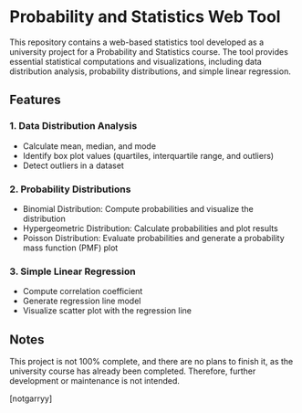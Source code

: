 # Probability and Statistics Web Tool

This repository contains a web-based statistics tool developed as a university project for a Probability and Statistics course. The tool provides essential statistical computations and visualizations, including data distribution analysis, probability distributions, and simple linear regression.

## Features
### 1. Data Distribution Analysis
- Calculate mean, median, and mode
- Identify box plot values (quartiles, interquartile range, and outliers)
- Detect outliers in a dataset

### 2. Probability Distributions
- Binomial Distribution: Compute probabilities and visualize the distribution
- Hypergeometric Distribution: Calculate probabilities and plot results
- Poisson Distribution: Evaluate probabilities and generate a probability mass function (PMF) plot

### 3. Simple Linear Regression
- Compute correlation coefficient
- Generate regression line model
- Visualize scatter plot with the regression line

## Notes
This project is not 100% complete, and there are no plans to finish it, as the university course has already been completed. Therefore, further development or maintenance is not intended.

[notgarryy]
